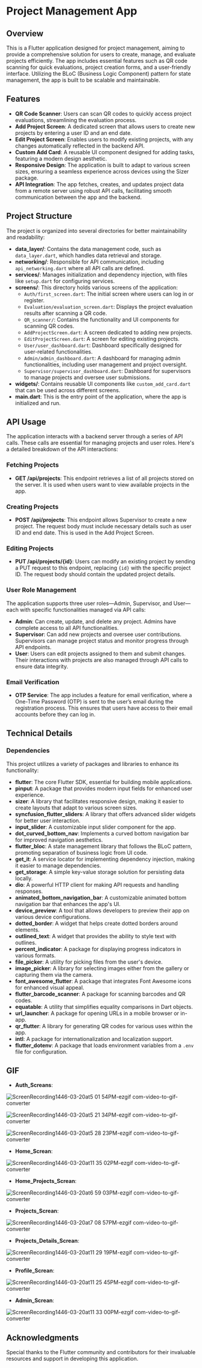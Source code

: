 # Project Management App

## Overview
This is a Flutter application designed for project management, aiming to provide a comprehensive solution for users to create, manage, and evaluate projects efficiently. The app includes essential features such as QR code scanning for quick evaluations, project creation forms, and a user-friendly interface. Utilizing the BLoC (Business Logic Component) pattern for state management, the app is built to be scalable and maintainable.

## Features
- **QR Code Scanner**: Users can scan QR codes to quickly access project evaluations, streamlining the evaluation process.
- **Add Project Screen**: A dedicated screen that allows users to create new projects by entering a user ID and an end date.
- **Edit Project Screen**: Enables users to modify existing projects, with any changes automatically reflected in the backend API.
- **Custom Add Card**: A reusable UI component designed for adding tasks, featuring a modern design aesthetic.
- **Responsive Design**: The application is built to adapt to various screen sizes, ensuring a seamless experience across devices using the Sizer package.
- **API Integration**: The app fetches, creates, and updates project data from a remote server using robust API calls, facilitating smooth communication between the app and the backend.

## Project Structure
The project is organized into several directories for better maintainability and readability:

- **data_layer/**: Contains the data management code, such as `data_layer.dart`, which handles data retrieval and storage.
- **networking/**: Responsible for API communication, including `api_networking.dart` where all API calls are defined.
- **services/**: Manages initialization and dependency injection, with files like `setup.dart` for configuring services.
- **screens/**: This directory holds various screens of the application:
  - `Auth/first_screen.dart`: The initial screen where users can log in or register.
  - `Evaluation/evaluation_screen.dart`: Displays the project evaluation results after scanning a QR code.
  - `QR_scanner/`: Contains the functionality and UI components for scanning QR codes.
  - `AddProjectScreen.dart`: A screen dedicated to adding new projects.
  - `EditProjectScreen.dart`: A screen for editing existing projects.
  - `User/user_dashboard.dart`: Dashboard specifically designed for user-related functionalities.
  - `Admin/admin_dashboard.dart`: A dashboard for managing admin functionalities, including user management and project oversight.
  - `Supervisor/supervisor_dashboard.dart`: Dashboard for supervisors to manage projects and oversee user submissions.
- **widgets/**: Contains reusable UI components like `custom_add_card.dart` that can be used across different screens.
- **main.dart**: This is the entry point of the application, where the app is initialized and run.

## API Usage
The application interacts with a backend server through a series of API calls. These calls are essential for managing projects and user roles. Here's a detailed breakdown of the API interactions:

### Fetching Projects
- **GET /api/projects**: This endpoint retrieves a list of all projects stored on the server. It is used when users want to view available projects in the app.

### Creating Projects
- **POST /api/projects**: This endpoint allows Supervisor to create a new project. The request body must include necessary details such as user ID and end date. This is used in the Add Project Screen.

### Editing Projects
- **PUT /api/projects/{id}**: Users can modify an existing project by sending a PUT request to this endpoint, replacing `{id}` with the specific project ID. The request body should contain the updated project details.

### User Role Management
The application supports three user roles—Admin, Supervisor, and User—each with specific functionalities managed via API calls:
- **Admin**: Can create, update, and delete any project. Admins have complete access to all API functionalities.
- **Supervisor**: Can add new projects and oversee user contributions. Supervisors can manage project status and monitor progress through API endpoints.
- **User**: Users can edit projects assigned to them and submit changes. Their interactions with projects are also managed through API calls to ensure data integrity.

### Email Verification
- **OTP Service**: The app includes a feature for email verification, where a One-Time Password (OTP) is sent to the user’s email during the registration process. This ensures that users have access to their email accounts before they can log in.

## Technical Details
### Dependencies
This project utilizes a variety of packages and libraries to enhance its functionality:

- **flutter**: The core Flutter SDK, essential for building mobile applications.
- **pinput**: A package that provides modern input fields for enhanced user experience.
- **sizer**: A library that facilitates responsive design, making it easier to create layouts that adapt to various screen sizes.
- **syncfusion_flutter_sliders**: A library that offers advanced slider widgets for better user interaction.
- **input_slider**: A customizable input slider component for the app.
- **dot_curved_bottom_nav**: Implements a curved bottom navigation bar for improved navigation aesthetics.
- **flutter_bloc**: A state management library that follows the BLoC pattern, promoting separation of business logic from UI code.
- **get_it**: A service locator for implementing dependency injection, making it easier to manage dependencies.
- **get_storage**: A simple key-value storage solution for persisting data locally.
- **dio**: A powerful HTTP client for making API requests and handling responses.
- **animated_bottom_navigation_bar**: A customizable animated bottom navigation bar that enhances the app's UI.
- **device_preview**: A tool that allows developers to preview their app on various device configurations.
- **dotted_border**: A widget that helps create dotted borders around elements.
- **outlined_text**: A widget that provides the ability to style text with outlines.
- **percent_indicator**: A package for displaying progress indicators in various formats.
- **file_picker**: A utility for picking files from the user's device.
- **image_picker**: A library for selecting images either from the gallery or capturing them via the camera.
- **font_awesome_flutter**: A package that integrates Font Awesome icons for enhanced visual appeal.
- **flutter_barcode_scanner**: A package for scanning barcodes and QR codes.
- **equatable**: A utility that simplifies equality comparisons in Dart objects.
- **url_launcher**: A package for opening URLs in a mobile browser or in-app.
- **qr_flutter**: A library for generating QR codes for various uses within the app.
- **intl**: A package for internationalization and localization support.
- **flutter_dotenv**: A package that loads environment variables from a `.env` file for configuration.

## GIF
- **Auth_Screans**:

  
![ScreenRecording1446-03-20at5 01 54PM-ezgif com-video-to-gif-converter](https://github.com/user-attachments/assets/201c47ba-abe6-474a-8c1c-725d14911774)

![ScreenRecording1446-03-20at5 21 34PM-ezgif com-video-to-gif-converter](https://github.com/user-attachments/assets/e256fcad-e180-462e-b7b8-bfa4607ee4f9)


![ScreenRecording1446-03-20at5 28 23PM-ezgif com-video-to-gif-converter](https://github.com/user-attachments/assets/83d50d58-6470-4790-b239-da32f783d06c)


- **Home_Screan**:


![ScreenRecording1446-03-20at11 35 02PM-ezgif com-video-to-gif-converter](https://github.com/user-attachments/assets/72fd580f-dc53-410d-aa2a-8f96583ce676)



- **Home_Projects_Screan**:

  
![ScreenRecording1446-03-20at6 59 03PM-ezgif com-video-to-gif-converter](https://github.com/user-attachments/assets/240f799e-53d7-47aa-88ff-030a0470da76)



- **Projects_Screan**:


![ScreenRecording1446-03-20at7 08 57PM-ezgif com-video-to-gif-converter](https://github.com/user-attachments/assets/8d6c9eaf-34c5-42fa-bf52-04c57c587fc0)


- **Projects_Details_Screan**:
  

![ScreenRecording1446-03-20at11 29 19PM-ezgif com-video-to-gif-converter](https://github.com/user-attachments/assets/82a6c562-1b4d-43ef-b383-7172a0acb517)



- **Profile_Screan**:
  

![ScreenRecording1446-03-20at11 25 45PM-ezgif com-video-to-gif-converter](https://github.com/user-attachments/assets/29707edc-d0ea-42bf-a38d-48d6e13bf927)


- **Admin_Screan**:


![ScreenRecording1446-03-20at11 33 00PM-ezgif com-video-to-gif-converter](https://github.com/user-attachments/assets/b26fc070-7397-46c4-8364-86045e51151c)



## Acknowledgments
Special thanks to the Flutter community and contributors for their invaluable resources and support in developing this application.
